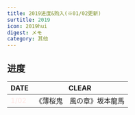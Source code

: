 ```yaml
---
title: 2019进度&购入(※01/02更新)
surtitle: 2019
icon: 2019hui
digest: メモ
category: 其他
---
```


## 进度

| DATE                              | CLEAR                      |
| --------------------------------- | -------------------------- |
| <font color="#FFE4E1">1/02</font> | 《薄桜鬼　風の章》坂本龍馬 |

